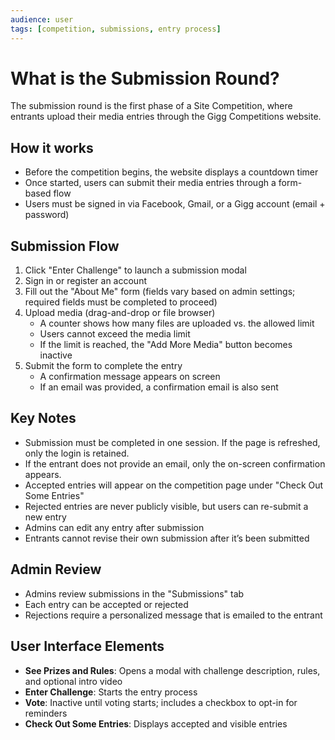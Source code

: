```yaml
---
audience: user
tags: [competition, submissions, entry process]
---
```


# What is the Submission Round?

The submission round is the first phase of a Site Competition, where entrants upload their media entries through the Gigg Competitions website.

## How it works

- Before the competition begins, the website displays a countdown timer
- Once started, users can submit their media entries through a form-based flow
- Users must be signed in via Facebook, Gmail, or a Gigg account (email + password)

## Submission Flow

1. Click "Enter Challenge" to launch a submission modal
2. Sign in or register an account
3. Fill out the "About Me" form (fields vary based on admin settings; required fields must be completed to proceed)
4. Upload media (drag-and-drop or file browser)
   - A counter shows how many files are uploaded vs. the allowed limit
   - Users cannot exceed the media limit
   - If the limit is reached, the "Add More Media" button becomes inactive
5. Submit the form to complete the entry
   - A confirmation message appears on screen
   - If an email was provided, a confirmation email is also sent

## Key Notes

- Submission must be completed in one session. If the page is refreshed, only the login is retained.
- If the entrant does not provide an email, only the on-screen confirmation appears.
- Accepted entries will appear on the competition page under "Check Out Some Entries"
- Rejected entries are never publicly visible, but users can re-submit a new entry
- Admins can edit any entry after submission
- Entrants cannot revise their own submission after it’s been submitted

## Admin Review

- Admins review submissions in the "Submissions" tab
- Each entry can be accepted or rejected
- Rejections require a personalized message that is emailed to the entrant

## User Interface Elements

- **See Prizes and Rules**: Opens a modal with challenge description, rules, and optional intro video
- **Enter Challenge**: Starts the entry process
- **Vote**: Inactive until voting starts; includes a checkbox to opt-in for reminders
- **Check Out Some Entries**: Displays accepted and visible entries

